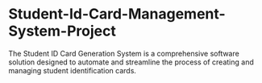 # Student-Id-Card-Management-System-Project
The Student ID Card Generation System is a comprehensive software solution designed to automate and streamline the process of creating and managing student identification cards.

